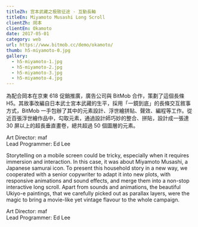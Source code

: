 ```yaml
---
titleZh: 宫本武藏之极致征途 · 互動長軸
titleEn: Miyamoto Musashi Long Scroll
clientZh: 岡本
clientEn: Okamoto
date: 2017-05-01
category: web
url: https://www.bitmob.cc/demo/okamoto/
thumb: h5-miyamoto-0.jpg
gallery:
  - h5-miyamoto-1.jpg
  - h5-miyamoto-2.jpg
  - h5-miyamoto-3.jpg
  - h5-miyamoto-4.jpg
---
```


為配合岡本在京東 618 促銷推廣，廣告公司與 BitMob 合作，策劃了這個長條 H5。其故事改編自日本武士宮本武藏的生平，採用「一鏡到底」的長條交互敘事方式，BitMob 一手包辦了其中的元素設計、浮世繪拼貼、聲效、編程等工作。從近百張浮世繪作品中，勾取元素，通過設計師巧妙的整合、拼貼，設計成一張達 30 屏以上的超長垂直畫卷，總共超過 50 個圖層的元素。

Art Director: maf<br/>Lead Programmer: Ed Lee

<!-- lang -->

Storytelling on a mobile screen could be tricky, especially when it requires immersion and interaction. In this case, it was about Miyamoto Musashi, a Japanese samurai icon. To present this household story in a new way, we cooperated with a senior copywriter to adapt it into new plots, with responsive animations and sound effects, and merge them into a non-stop interactive long scroll. Apart from sounds and animations, the beautiful Ukiyo-e paintings, that we carefully picked out as parallax layers, were the magic to bring a movie-like yet vintage flavour to the whole campaign.

Art Director: maf<br/>Lead Programmer: Ed Lee
